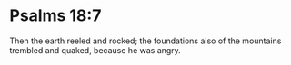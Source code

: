 # Psalms 18:7

Then the earth reeled and rocked; the foundations also of the mountains trembled and quaked, because he was angry.
